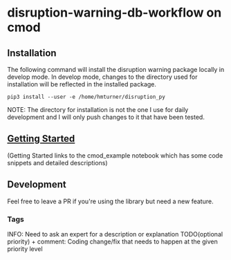 # disruption-warning-db-workflow on cmod

## Installation 
The following command will install the disruption warning package locally in develop mode. In develop mode, changes to the directory used for installation will be reflected in the installed package.    
   
```
pip3 install --user -e /home/hmturner/disruption_py
```

NOTE: The directory for installation is not the one I use for daily development and I will only push changes to it that have been tested. 
## [Getting Started](https://github.com/crea-psfc/disruption-warning-db-workflow/blob/cmod/notebooks/cmod_example.ipynb)
(Getting Started links to the cmod_example notebook which has some code snippets and detailed descriptions)
## Development
Feel free to leave a PR if you're using the library but need a new feature.
### Tags
INFO: Need to ask an expert for a description or explanation 
TODO(optional priority) + comment: Coding change/fix that needs to happen at the given priority level
